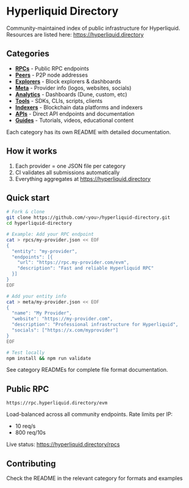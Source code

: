 # Hyperliquid Directory

Community-maintained index of public infrastructure for Hyperliquid. Resources are listed here: https://hyperliquid.directory

## Categories

- **[RPCs](rpcs/)** - Public RPC endpoints
- **[Peers](peers/)** - P2P node addresses  
- **[Explorers](explorers/)** - Block explorers & dashboards
- **[Meta](meta/)** - Provider info (logos, websites, socials)
- **[Analytics](analytics/)** - Dashboards (Dune, custom, etc)
- **[Tools](tools/)** - SDKs, CLIs, scripts, clients
- **[Indexers](indexers/)** - Blockchain data platforms and indexers
- **[APIs](apis/)** - Direct API endpoints and documentation
- **[Guides](guides/)** - Tutorials, videos, educational content

Each category has its own README with detailed documentation.

## How it works

1. Each provider = one JSON file per category
2. CI validates all submissions automatically
3. Everything aggregates at https://hyperliquid.directory

## Quick start

```bash
# Fork & clone
git clone https://github.com/<you>/hyperliquid-directory.git
cd hyperliquid-directory

# Example: Add your RPC endpoint
cat > rpcs/my-provider.json << EOF
{
  "entity": "my-provider",
  "endpoints": [{
    "url": "https://rpc.my-provider.com/evm",
    "description": "Fast and reliable Hyperliquid RPC"
  }]
}
EOF

# Add your entity info
cat > meta/my-provider.json << EOF
{
  "name": "My Provider",
  "website": "https://my-provider.com",
  "description": "Professional infrastructure for Hyperliquid",
  "socials": ["https://x.com/myprovider"]
}
EOF

# Test locally
npm install && npm run validate
```

See category READMEs for complete file format documentation.

## Public RPC

`https://rpc.hyperliquid.directory/evm`

Load-balanced across all community endpoints. Rate limits per IP:
- 10 req/s
- 800 req/10s

Live status: https://hyperliquid.directory/rpcs


## Contributing

Check the README in the relevant category for formats and examples
